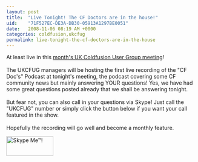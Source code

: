```yaml
---
layout: post
title:  "Live Tonight! The CF Doctors are in the house!"
uid:	"71F527EC-DE3A-DB30-05913A1297BE0051"
date:   2008-11-06 08:19 AM +0000
categories: coldfusion,ukcfug
permalink: live-tonight-the-cf-doctors-are-in-the-house
---
```

<p>At least live in this <a href="http://www.ukcfug.org/post.cfm/ukcfug-is-back">month's UK Coldfusion User Group meeting</a>! <br /><br />The UKCFUG managers will be hosting the first live recording of the "CF Doc's" Podcast at tonight's meeting, the podcast covering some CF community news but mainly answering YOUR questions! Yes, we have had some great questions posted already that we shall be answering tonight.<br /><br />But fear not, you can also call in your questions via Skype! Just call the "UKCFUG" number or simply click the button below if you want your call featured in the show.<br /><br />Hopefully the recording will go well and become a monthly feature.</p>
<p>
<script src="http://download.skype.com/share/skypebuttons/js/skypeCheck.js" type="text/javascript"></script>
<a href="/blog/skype:ukcfug?call"><img style="border: none;" src="http://download.skype.com/share/skypebuttons/buttons/call_blue_white_124x52.png" alt="Skype Me™!" width="124" height="52" /></a>
	</p>
<p> </p>